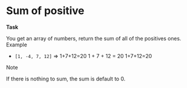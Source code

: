 # Sum of positive

**Task**

You get an array of numbers, return the sum of all of the positives ones.
Example

- `[1, -4, 7, 12]` => 1+7+12=20 1 + 7 + 12 = 20 1+7+12=20

Note

If there is nothing to sum, the sum is default to 0.

